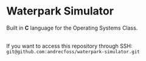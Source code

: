 # Waterpark Simulator 
Built in <b>C</b> language for the Operating Systems Class. <br><br>

If you want to access this repository through SSH: <br>
`git@github.com:andrecfoss/waterpark-simulator.git`
